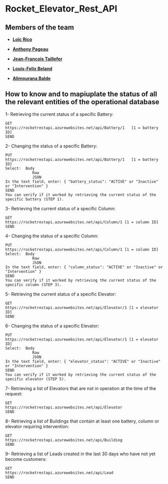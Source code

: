 # Rocket_Elevator_Rest_API
## Members of the team
- **[Loïc Rico](https://github.com/ricoloic)**

- **[Anthony Pageau](https://github.com/ricoloic)**

- **[Jean-Francois Taillefer](https://github.com/ricoloic)**

- **[Louis-Felix Beland](https://github.com/ricoloic)**

- **[Alimourana Balde](https://github.com/alimourana)**

## How to know and to mapiuplate the status of all the relevant entities of the operational database
1- Retrieving the current status of a specific Battery:

    GET 
    https://rocketrestapi.azurewebsites.net/api/Battery/1	[1 = battery ID]
    SEND
    
2- Changing the status of a specific Battery:

    PUT 
    https://rocketrestapi.azurewebsites.net/api/Battery/1	[1 = battery ID]
    Select:	 Body
                Raw
                JSON
    In the text field, enter: { "battery_status": "ACTIVE" or "Inactive" or "Intervention" } 
    SEND
    You can verify if it worked by retrieving the current status of the specific battery (STEP 1).
    
3- Retrieving the current status of a specific Column:

    GET 
    https://rocketrestapi.azurewebsites.net/api/Column/1 [1 = column ID]
    SEND
    
4- Changing the status of a specific Column:

    PUT 
    https://rocketrestapi.azurewebsites.net/api/Column/1 [1 = column ID]
    Select:  Body
                Raw
                JSON
    In the text field, enter: { "column_status": "ACTIVE" or "Inactive" or "Intervention" } 
    SEND
    You can verify if it worked by retrieving the current status of the specific column (STEP 3).
    
5- Retrieving the current status of a specific Elevator:

    GET 
    https://rocketrestapi.azurewebsites.net/api/Elevator/1 [1 = elevator ID]
    SEND
    
6- Changing the status of a specific Elevator:

    PUT 
    https://rocketrestapi.azurewebsites.net/api/Elevator/1 [1 = elevator ID]
    Select:  Body
                Raw
                JSON
    In the text field, enter: { "elevator_status": "ACTIVE" or "Inactive" or "Intervention" }
    SEND
    You can verify if it worked by retrieving the current status of the specific elevator (STEP 5).
    
7- Retrieving a list of Elevators that are not in operation at the time of the request:

    GET 
    https://rocketrestapi.azurewebsites.net/api/Elevator
    SEND
    
8- Retrieving a list of Buildings that contain at least one battery, column or elevator requiring intervention:

    GET 
    https://rocketrestapi.azurewebsites.net/api/Building
    SEND
    
9- Retrieving a list of Leads created in the last 30 days who have not yet become customers:

    GET 
    https://rocketrestapi.azurewebsites.net/api/Lead
    SEND 


